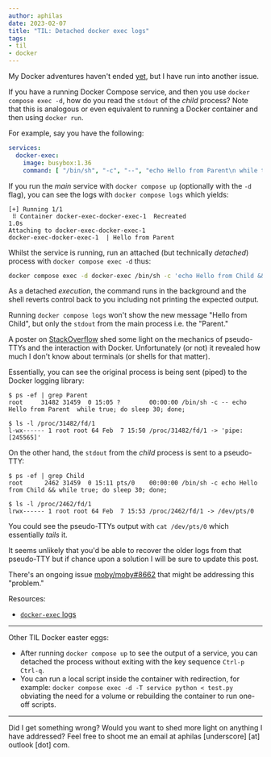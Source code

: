 ```yaml
---
author: aphilas
date: 2023-02-07
title: "TIL: Detached docker exec logs"
tags:
- til
- docker
---
```


My Docker adventures haven't ended [yet](https://aphilas.github.io/til-python-output-buffering/), but I have run into another issue.

If you have a running Docker Compose service, and then you use `docker compose exec -d`, how do you read the `stdout` of the *child* process? Note that this is analogous or even equivalent to running a Docker container and then using `docker run`. 

For example, say you have the following:

```yaml
services:
  docker-exec:
    image: busybox:1.36
    command: [ "/bin/sh", "-c", "--", "echo Hello from Parent\n while true; do sleep 30; done;" ]
```

If you run the *main* service with `docker compose up` (optionally with the `-d` flag), you can see the logs with `docker compose logs` which yields:

```
[+] Running 1/1
 ⠿ Container docker-exec-docker-exec-1  Recreated                                                                                1.0s
Attaching to docker-exec-docker-exec-1
docker-exec-docker-exec-1  | Hello from Parent
```

Whilst the service is running, run an attached (but technically *detached*) process with `docker compose exec -d` thus:

```sh
docker compose exec -d docker-exec /bin/sh -c 'echo Hello from Child && while true; do sleep 30; done;
```

As a detached *execution*, the command runs in the background and the shell reverts control back to you including not printing the expected output. 

Running `docker compose logs` won't show the new message "Hello from Child", but only the `stdout` from the main process i.e. the "Parent." 

A poster on [StackOverflow](https://stackoverflow.com/a/42959071/6567303) shed some light on the mechanics of pseudo-TTYs and the interaction with Docker. Unfortunately (or not) it revealed how much I don't know about terminals (or shells for that matter).

Essentially, you can see the original process is being sent (piped) to the Docker logging library:

```
$ ps -ef | grep Parent
root     31482 31459  0 15:05 ?        00:00:00 /bin/sh -c -- echo Hello from Parent  while true; do sleep 30; done;

$ ls -l /proc/31482/fd/1
l-wx------ 1 root root 64 Feb  7 15:50 /proc/31482/fd/1 -> 'pipe:[245565]'
```

On the other hand, the `stdout` from the *child* process is sent to a pseudo-TTY:

```
$ ps -ef | grep Child
root      2462 31459  0 15:11 pts/0    00:00:00 /bin/sh -c echo Hello from Child && while true; do sleep 30; done;

$ ls -l /proc/2462/fd/1
lrwx------ 1 root root 64 Feb  7 15:53 /proc/2462/fd/1 -> /dev/pts/0
```

You could see the pseudo-TTYs output with `cat /dev/pts/0` which essentially *tails* it.

It seems unlikely that you'd be able to recover the older logs from that pseudo-TTY but if chance upon a solution I will be sure to update this post.

There's an ongoing issue [moby/moby#8662](https://github.com/moby/moby/issues/8662) that might be addressing this "problem."

Resources:
- [`docker-exec` logs](https://docs.docker.com/engine/reference/commandline/exec/)

---

Other TIL Docker easter eggs:
- After running `docker compose up` to see the output of a service, you can detached the process without exiting with the key sequence `Ctrl-p Ctrl-q`. 
- You can run a local script inside the container with redirection, for example: `docker compose exec -d -T service python < test.py` obviating the need for a volume or rebuilding the container to run one-off scripts.

---

Did I get something wrong? Would you want to shed more light on anything I have addressed? Feel free to shoot me an email at aphilas [underscore] [at] outlook [dot] com.
